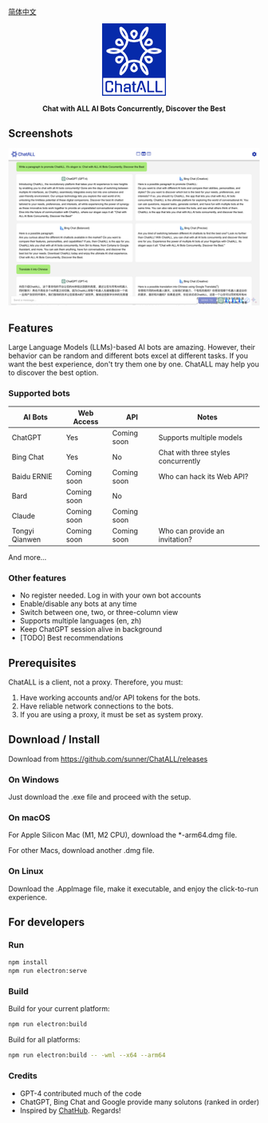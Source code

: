 [简体中文](README_ZH-CN.md)

<div align="center">
   <img src="src/assets/logo-cover.png" width=128></img>
   <p><strong>Chat with ALL AI Bots Concurrently, Discover the Best</strong></p>
</div>

## Screenshots

![Screenshot](screenshots/screenshot-1.png?raw=true)

## Features

Large Language Models (LLMs)-based AI bots are amazing. However, their behavior can be random and different bots excel at different tasks. If you want the best experience, don't try them one by one. ChatALL may help you to discover the best option.

### Supported bots

| AI Bots        | Web Access  | API         | Notes                                 |
|----------------|-------------|-------------|---------------------------------------|
| ChatGPT        | Yes         | Coming soon | Supports multiple models              |
| Bing Chat      | Yes         | No          | Chat with three styles concurrently   |
| Baidu ERNIE    | Coming soon | Coming soon | Who can hack its Web API?             |
| Bard           | Coming soon | No          |                                       |
| Claude         | Coming soon | Coming soon |                                       |
| Tongyi Qianwen | Coming soon | Coming soon | Who can provide an invitation?        |

And more...

### Other features

* No register needed. Log in with your own bot accounts
* Enable/disable any bots at any time
* Switch between one, two, or three-column view
* Supports multiple languages (en, zh)
* Keep ChatGPT session alive in background
* [TODO] Best recommendations

## Prerequisites

ChatALL is a client, not a proxy. Therefore, you must:

1. Have working accounts and/or API tokens for the bots.
2. Have reliable network connections to the bots.
3. If you are using a proxy, it must be set as system proxy.

## Download / Install

Download from https://github.com/sunner/ChatALL/releases

### On Windows

Just download the .exe file and proceed with the setup.

### On macOS

For Apple Silicon Mac (M1, M2 CPU), download the *-arm64.dmg file.

For other Macs, download another .dmg file.

### On Linux

Download the .AppImage file, make it executable, and enjoy the click-to-run experience.

## For developers

### Run

```bash
npm install
npm run electron:serve
```

### Build

Build for your current platform:
```bash
npm run electron:build
```

Build for all platforms:
```bash
npm run electron:build -- -wml --x64 --arm64
```

### Credits

* GPT-4 contributed much of the code
* ChatGPT, Bing Chat and Google provide many solutons (ranked in order)
* Inspired by [ChatHub](https://github.com/chathub-dev/chathub). Regards!
